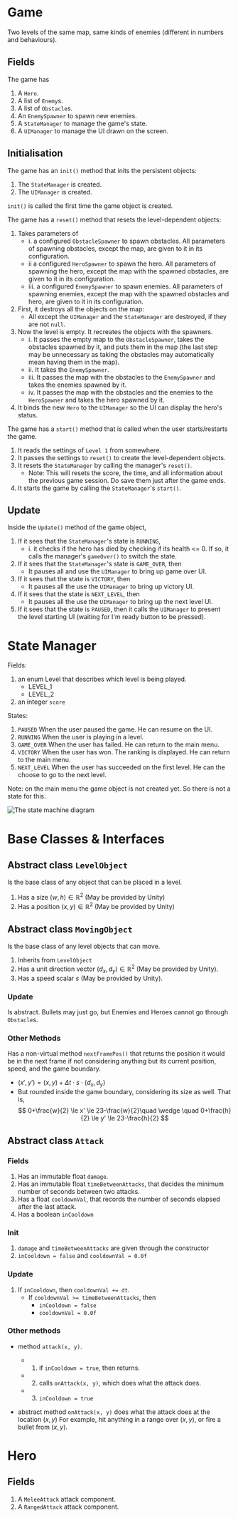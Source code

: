 # Game
Two levels of the same map, same kinds of enemies (different in numbers and behaviours). 

## Fields
The game has
1. A `Hero`.
2. A list of `Enemy`s.
3. A list of `Obstacle`s.
4. An `EnemySpawner` to spawn new enemies.
5. A `StateManager` to manage the game's state.
6. A `UIManager` to manage the UI drawn on the screen.

## Initialisation
The game has an `init()` method that inits the persistent objects:
1. The `StateManager` is created.
2. The `UIManager` is created.

`init()` is called the first time the game object is created. 

The game has a `reset()` method that resets the level-dependent objects:
1. Takes parameters of 
    - i. a configured `ObstacleSpawner` to spawn obstacles. All parameters of spawning obstacles, except the map, are given to it in its configuration.
    - ii a configured `HeroSpawner` to spawn the hero. All parameters of spawning the hero, except the map with the spawned obstacles,  are given to it in its configuration.
    - iii. a configured `EnemySpawner` to spawn enemies. All parameters of spawning enemies, except the map with the spawned obstacles and hero, are given to it in its configuration. 
2. First, it destroys all the objects on the map:
    - All except the `UIManager` and the `StateManager` are destroyed, if they are not `null`.
3. Now the level is empty. It recreates the objects with the spawners.
    - i. It passes the empty map to the `ObstacleSpawner`, takes the obstacles spawned by it,
    and puts them in the map (the last step may be unnecessary as taking the obstacles may automatically mean having them in the map).
    - ii. It takes the `EnemySpawner`.
    - iii. It passes the map with the obstacles to the `EnemySpawner` and takes the enemies spawned by it.
    - iv. It passes the map with the obstacles and the enemies to the `HeroSpawner` and takes the hero spawned by it.
4. It binds the new `Hero` to the `UIManager` so the UI can display the hero's status.

The game has a `start()` method that is called when the user starts/restarts the game.
1. It reads the settings of `Level 1` from somewhere.
2. It passes the settings to `reset()` to create the level-dependent objects.
3. It resets the `StateManager` by calling the manager's `reset()`.
    - Note: This will resets the score, the time, and all information about the previous game session. Do save them just after the game ends.
4. It starts the game by calling the `StateManager`'s `start()`.
    
## Update
Inside the `Update()` method of the game object,
1. If it sees that the `StateManager`'s state is `RUNNING`, 
    - i. it checks if the hero has died by checking if its health <= 0.
    If so, it calls the manager's `gameOver()` to switch the state.
2. If it sees that the `StateManager`'s state is `GAME_OVER`, then
    - It pauses all and use the `UIManager` to bring up game over UI.
3. If it sees that the state is `VICTORY`, then
    - It pauses all the use the `UIManager` to bring up victory UI.
4. If it sees that the state is `NEXT_LEVEL`, then
    - It pauses all the use the `UIManager` to bring up the next level UI.
5. If it sees that the state is `PAUSED`, then it calls the `UIManager` to present
the level starting UI (waiting for I'm ready button to be pressed).


# State Manager
Fields:
1. an enum Level that describes which level is being played.
    - LEVEL_1
    - LEVEL_2
2. an integer `score`

States:
1. `PAUSED`
When the user paused the game. He can resume on the UI.
2. `RUNNING`
When the user is playing in a level.
3. `GAME_OVER`
When the user has failed. He can return to the main menu.
4. `VICTORY`
When the user has won. The ranking is displayed. He can return to the main menu.
5. `NEXT_LEVEL`
When the user has succeeded on the first level. He can the choose to go to the next level.

Note: on the main menu the game object is not created yet. So there is not a state for this.

![The state machine diagram](image.png)

# Base Classes & Interfaces
## Abstract class `LevelObject`
Is the base class of any object that can be placed in a level.

1. Has a size $(w, h) \in \mathbb{R}^2$ (May be provided by Unity)
2. Has a position $(x, y) \in \mathbb{R}^2$ (May be provided by Unity)

## Abstract class `MovingObject`
Is the base class of any level objects that can move.

1. Inherits from `LevelObject`
2. Has a unit direction vector $(d_x, d_y) \in \mathbb{R}^2$ (May be provided by Unity).
3. Has a speed scalar $s$ (May be provided by Unity).

### Update
Is abstract. Bullets may just go, but Enemies and Heroes cannot go through `Obstacle`s.

### Other Methods
Has a non-virtual method `nextFramePos()` that returns the position it would be in the next frame if
not considering anything but its current position, speed, and the game boundary.
- $(x',y') = (x,y) + \Delta t \cdot s \cdot (d_x,d_y)$ 
- But rounded inside the game boundary, considering its size as well. That is,
    $$
    0+\frac{w}{2} \le x' \le 23-\frac{w}{2}\quad \wedge \quad
    0+\frac{h}{2} \le y' \le 23-\frac{h}{2}
    $$

## Abstract class `Attack`
### Fields
1. Has an immutable float `damage`.
2. Has an immutable float `timeBetweenAttacks`, that decides the minimum number of seconds between two attacks.
3. Has a float `cooldownVal`, that records the number of seconds elapsed after the last attack.
4. Has a boolean `inCooldown`

### Init
1. `damage` and `timeBetweenAttacks` are given through the constructor
2. `inCooldown = false` and `cooldownVal = 0.0f`

### Update
1. If `inCooldown`, then `cooldownVal += dt`.
    - If `cooldownVal >= timeBetweenAttacks`, then 
        - `inCooldown = false`
        - `cooldownVal = 0.0f`

### Other methods
- method `attack(x, y)`.
    - 1. if `inCooldown = true`, then returns.
    - 2. calls `onAttack(x, y)`, which does what the attack does.
    - 3. `inCooldown = true`

- abstract method `onAttack(x, y)` does what the attack does at the location $(x,y)$
For example, hit anything in a range over $(x,y)$, or fire a bullet from $(x,y)$.

# Hero
<!-- TODO: add a basic class for all objects that have health and can be hit 
Then inherit Hero from it. -->

## Fields
1. A `MeleeAttack` attack component.
2. A `RangedAttack` attack component.
